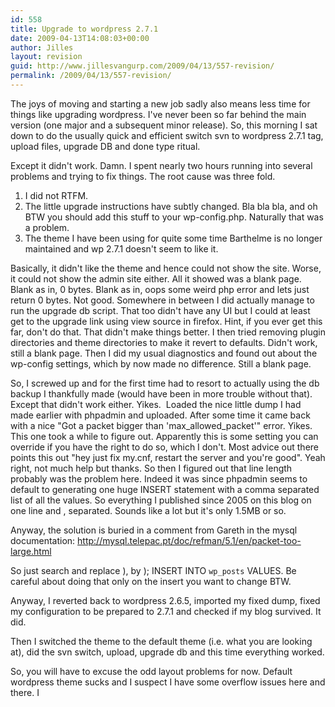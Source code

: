 ```yaml
---
id: 558
title: Upgrade to wordpress 2.7.1
date: 2009-04-13T14:08:03+00:00
author: Jilles
layout: revision
guid: http://www.jillesvangurp.com/2009/04/13/557-revision/
permalink: /2009/04/13/557-revision/
---
```

The joys of moving and starting a new job sadly also means less time for things like upgrading wordpress. I've never been so far behind the main version (one major and a subsequent minor release). So, this morning I sat down to do the usually quick and efficient switch svn to wordpress 2.7.1 tag, upload files, upgrade DB and done type ritual.

Except it didn't work. Damn. I spent nearly two hours running into several problems and trying to fix things. The root cause was three fold.
<ol>
	<li>I did not RTFM.</li>
	<li>The little upgrade instructions have subtly changed. Bla bla bla, and oh BTW you should add this stuff to your wp-config.php. Naturally that was a problem.</li>
	<li>The theme I have been using for quite some time Barthelme is no longer maintained and wp 2.7.1 doesn't seem to like it.</li>
</ol>
Basically, it didn't like the theme and hence could not show the site. Worse, it could not show the admin site either. All it showed was a blank page. Blank as in, 0 bytes. Blank as in, oops some weird php error and lets just return 0 bytes. Not good. Somewhere in between I did actually manage to run the upgrade db script. That too didn't have any UI but I could at least get to the upgrade link using view source in firefox. Hint, if you ever get this far, don't do that. That didn't make things better. I then tried removing plugin directories and theme directories to make it revert to defaults. Didn't work, still a blank page. Then I did my usual diagnostics and found out about the wp-config settings, which by now made no difference. Still a blank page.

So, I screwed up and for the first time had to resort to actually using the db backup I thankfully made (would have been in more trouble without that). Except that didn't work either. Yikes.  Loaded the nice little dump I had made earlier with phpadmin and uploaded. After some time it came back with a nice "Got a packet bigger than 'max_allowed_packet'" error. Yikes. This one took a while to figure out. Apparently this is some setting you can override if you have the right to do so, which I don't. Most advice out there points this out "hey just fix my.cnf, restart the server and you're good". Yeah right, not much help but thanks. So then I figured out that line length probably was the problem here. Indeed it was since phpadmin seems to default to generating one huge INSERT statement with a comma separated list of all the values. So everything I published since 2005 on this blog on one line and , separated. Sounds like a lot but it's only 1.5MB or so.

Anyway, the solution is buried in a comment from Gareth in the mysql documentation: http://mysql.telepac.pt/doc/refman/5.1/en/packet-too-large.html

So just search and replace ), by ); INSERT INTO `wp_posts`  VALUES. Be careful about doing that only on the insert you want to change BTW.

Anyway, I reverted back to wordpress 2.6.5, imported my fixed dump, fixed my configuration to be prepared to 2.7.1 and checked if my blog survived. It did.

Then I switched the theme to the default theme (i.e. what you are looking at), did the svn switch, upload, upgrade db and this time everything worked.

So, you will have to excuse the odd layout problems for now. Default wordpress theme sucks and I suspect I have some overflow issues here and there. I